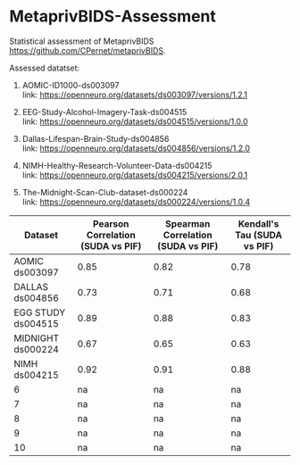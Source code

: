 # MetaprivBIDS-Assessment
Statistical assessment of  MetaprivBIDS https://github.com/CPernet/metaprivBIDS. 

Assessed datatset: 

1. AOMIC-ID1000-ds003097<br>
link: https://openneuro.org/datasets/ds003097/versions/1.2.1

2. EEG-Study-Alcohol-Imagery-Task-ds004515<br>
link: https://openneuro.org/datasets/ds004515/versions/1.0.0

3. Dallas-Lifespan-Brain-Study-ds004856<br>
link: https://openneuro.org/datasets/ds004856/versions/1.2.0

4. NIMH-Healthy-Research-Volunteer-Data-ds004215<br>
link: https://openneuro.org/datasets/ds004215/versions/2.0.1

5. The-Midnight-Scan-Club-dataset-ds000224<br>
link: https://openneuro.org/datasets/ds000224/versions/1.0.4




| Dataset              | Pearson Correlation (SUDA vs PIF) | Spearman Correlation (SUDA vs PIF) | Kendall's Tau (SUDA vs PIF) |
|----------------------|-----------------------------------|------------------------------------|------------------------------|
| AOMIC  ds003097      | 0.85                              | 0.82                               | 0.78                         |
| DALLAS ds004856      | 0.73                              | 0.71                               | 0.68                         |
| EGG STUDY ds004515   | 0.89                              | 0.88                               | 0.83                         |
| MIDNIGHT ds000224    | 0.67                              | 0.65                               | 0.63                         |
| NIMH ds004215        | 0.92                              | 0.91                               | 0.88                         |
| 6                    | na                                | na                                 | na                           |
| 7                    | na                                | na                                 | na                           |
| 8                    | na                                | na                                 | na                           |
| 9                    | na                                | na                                 | na                           |
| 10                   | na                                | na                                 | na                           |
